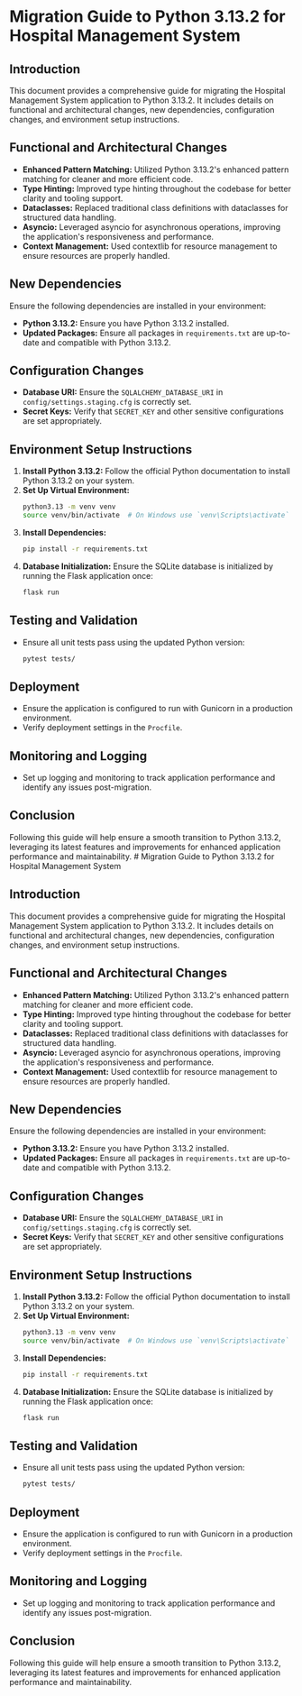 # Migration Guide to Python 3.13.2 for Hospital Management System 
## Introduction 
This document provides a comprehensive guide for migrating the Hospital Management System application to Python 3.13.2. It includes details on functional and architectural changes, new dependencies, configuration changes, and environment setup instructions. 
## Functional and Architectural Changes 
- **Enhanced Pattern Matching:** Utilized Python 3.13.2's enhanced pattern matching for cleaner and more efficient code. 
- **Type Hinting:** Improved type hinting throughout the codebase for better clarity and tooling support. 
- **Dataclasses:** Replaced traditional class definitions with dataclasses for structured data handling. 
- **Asyncio:** Leveraged asyncio for asynchronous operations, improving the application's responsiveness and performance. 
- **Context Management:** Used contextlib for resource management to ensure resources are properly handled. 
## New Dependencies 
Ensure the following dependencies are installed in your environment: 
- **Python 3.13.2:** Ensure you have Python 3.13.2 installed. 
- **Updated Packages:** Ensure all packages in `requirements.txt` are up-to-date and compatible with Python 3.13.2. 
## Configuration Changes 
- **Database URI:** Ensure the `SQLALCHEMY_DATABASE_URI` in `config/settings.staging.cfg` is correctly set. 
- **Secret Keys:** Verify that `SECRET_KEY` and other sensitive configurations are set appropriately. 
## Environment Setup Instructions 
1. **Install Python 3.13.2:** Follow the official Python documentation to install Python 3.13.2 on your system. 
2. **Set Up Virtual Environment:** 
   ```bash 
   python3.13 -m venv venv 
   source venv/bin/activate  # On Windows use `venv\Scripts\activate` 
   ``` 
3. **Install Dependencies:** 
   ```bash 
   pip install -r requirements.txt 
   ``` 
4. **Database Initialization:** 
   Ensure the SQLite database is initialized by running the Flask application once: 
   ```bash 
   flask run 
   ``` 
## Testing and Validation 
- Ensure all unit tests pass using the updated Python version: 
  ```bash 
  pytest tests/ 
  ``` 
## Deployment 
- Ensure the application is configured to run with Gunicorn in a production environment. 
- Verify deployment settings in the `Procfile`. 
## Monitoring and Logging 
- Set up logging and monitoring to track application performance and identify any issues post-migration. 
## Conclusion 
Following this guide will help ensure a smooth transition to Python 3.13.2, leveraging its latest features and improvements for enhanced application performance and maintainability. # Migration Guide to Python 3.13.2 for Hospital Management System 
## Introduction 
This document provides a comprehensive guide for migrating the Hospital Management System application to Python 3.13.2. It includes details on functional and architectural changes, new dependencies, configuration changes, and environment setup instructions. 
## Functional and Architectural Changes 
- **Enhanced Pattern Matching:** Utilized Python 3.13.2's enhanced pattern matching for cleaner and more efficient code. 
- **Type Hinting:** Improved type hinting throughout the codebase for better clarity and tooling support. 
- **Dataclasses:** Replaced traditional class definitions with dataclasses for structured data handling. 
- **Asyncio:** Leveraged asyncio for asynchronous operations, improving the application's responsiveness and performance. 
- **Context Management:** Used contextlib for resource management to ensure resources are properly handled. 
## New Dependencies 
Ensure the following dependencies are installed in your environment: 
- **Python 3.13.2:** Ensure you have Python 3.13.2 installed. 
- **Updated Packages:** Ensure all packages in `requirements.txt` are up-to-date and compatible with Python 3.13.2. 
## Configuration Changes 
- **Database URI:** Ensure the `SQLALCHEMY_DATABASE_URI` in `config/settings.staging.cfg` is correctly set. 
- **Secret Keys:** Verify that `SECRET_KEY` and other sensitive configurations are set appropriately. 
## Environment Setup Instructions 
1. **Install Python 3.13.2:** Follow the official Python documentation to install Python 3.13.2 on your system. 
2. **Set Up Virtual Environment:** 
   ```bash 
   python3.13 -m venv venv 
   source venv/bin/activate  # On Windows use `venv\Scripts\activate` 
   ``` 
3. **Install Dependencies:** 
   ```bash 
   pip install -r requirements.txt 
   ``` 
4. **Database Initialization:** 
   Ensure the SQLite database is initialized by running the Flask application once: 
   ```bash 
   flask run 
   ``` 
## Testing and Validation 
- Ensure all unit tests pass using the updated Python version: 
  ```bash 
  pytest tests/ 
  ``` 
## Deployment 
- Ensure the application is configured to run with Gunicorn in a production environment. 
- Verify deployment settings in the `Procfile`. 
## Monitoring and Logging 
- Set up logging and monitoring to track application performance and identify any issues post-migration. 
## Conclusion 
Following this guide will help ensure a smooth transition to Python 3.13.2, leveraging its latest features and improvements for enhanced application performance and maintainability. 